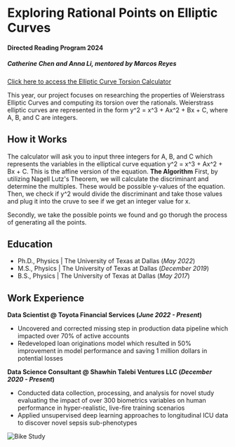 # Exploring Rational Points on Elliptic Curves

#### Directed Reading Program 2024
##### Catherine Chen and Anna Li, mentored by Marcos Reyes

[Click here to access the Elliptic Curve Torsion Calculator](https://replit.com/@annajli/Elliptic-Curve-Calculator)

This year, our project focuses on researching the properties of Weierstrass Elliptic Curves and computing its torsion over the rationals. Weierstrass elliptic curves are represented in the form y^2 = x^3 + Ax^2 + Bx + C, where A, B, and C are integers.

## How it Works

The calculator will ask you to input three integers for A, B, and C which represents the variables in the elliptical curve equation y^2 = x^3 + Ax^2 + Bx + C. This is the affine version of the equation. 
**The Algorithm**
First, by utilizing Nagell Lutz's Theorem, we will calculate the discriminant and determine the multiples. These would be possible y-values of the equation. Then, we check if y^2 would divide the discriminant and take those values and plug it into the cruve to see if we get an integer value for x. 

Secondly, we take the possible points we found and go thorugh the process of generating all the points. 

## Education
- Ph.D., Physics | The University of Texas at Dallas (_May 2022_)								       		
- M.S., Physics	| The University of Texas at Dallas (_December 2019_)	 			        		
- B.S., Physics | The University of Texas at Dallas (_May 2017_)

## Work Experience
**Data Scientist @ Toyota Financial Services (_June 2022 - Present_)**
- Uncovered and corrected missing step in production data pipeline which impacted over 70% of active accounts
- Redeveloped loan originations model which resulted in 50% improvement in model performance and saving 1 million dollars in potential losses

**Data Science Consultant @ Shawhin Talebi Ventures LLC (_December 2020 - Present_)**
- Conducted data collection, processing, and analysis for novel study evaluating the impact of over 300 biometrics variables on human performance in hyper-realistic, live-fire training scenarios
- Applied unsupervised deep learning approaches to longitudinal ICU data to discover novel sepsis sub-phenotypes






![Bike Study](/assets/img/bike_study.jpeg)

